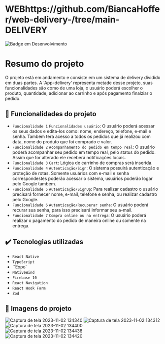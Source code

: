 <h1>WEBhttps://github.com/BiancaHoffer/web-delivery-/tree/main-DELIVERY</h1>

![Badge em Desenvolvimento](http://img.shields.io/static/v1?label=STATUS&message=EM%20DESENVOLVIMENTO&color=GREEN&style=for-the-badge)

# Resumo do projeto
O projeto está em andamento e consiste em um sistema de delivery dividido em duas partes. A 'App-delivery' representa metade desse projeto, suas funcionalidades são como de uma loja, o usuário poderá escolher o produto, quantidade, adicionar ao carrinho e após pagamento finalziar o pedido. 

## 🔨 Funcionalidades do projeto
- `Funcionalidade 1` `Funcionalidades usuário`: O usuário poderá acessar os seus dados e edita-los como: nome, endereço, telefone, e-mail e senha. Também terá acesso a todos os pedidos que já realizou com data, nome do produto que foi comprado e valor.  
- `Funcionalidade 2` `Acompanhamento do pedido em tempo real`: O usuário poderá acompanhar seu pedido em tempo real, pelo status do pedido. Assim que for alterado ele receberá notificações locais.  
- `Funcionalidade 3` `Cart`: Lógica de carrinho de compras será inserida.
- `Funcionalidade 4` `Autenticação/Sign`: O sistema possuirá autenticação e proteção de rotas. Somente usuários com e-mail e senha correspondestes poderão acessar o sistema, usuários poderão logar pelo Google também.
 - `Funcionalidade 5` `Autenticação/SignUp`: Para realizar cadastro o usuário precisará fornecer nome, e-mail, telefone e senha, ou realizar cadastro pelo Google. 
 - `Funcionalidade 6` `Autenticação/Recuperar senha`: O usuário poderá recurar sua senha, para isso precisará informar seu a-mail. 
  - `Funcionalidade 7` `Compra online ou na entrega`: O usuário poderá realizar o pagamento do pedido de maneira online ou somente na entrega. 
 

## ✔️ Tecnologias utilizadas

- ``React Native``
- ``TypeScript``
- ``Expo`
- ``NativeWind``
- ``Firebase 10``
- ``React Navigation``
- ``React Hook Form``
- ``Zod``

## 🎯 Imagens do projeto 

![Captura de tela 2023-11-02 134340](https://github.com/BiancaHoffer/app-delivery/assets/99914904/04859309-700b-49a1-96d9-7498e7434e45)
![Captura de tela 2023-11-02 134312](https://github.com/BiancaHoffer/app-delivery/assets/99914904/87532602-4531-4444-a4f1-2faf4237e784)
![Captura de tela 2023-11-02 134400](https://github.com/BiancaHoffer/app-delivery/assets/99914904/333efa3b-e6bc-4c49-ad20-e101f46619f9)
![Captura de tela 2023-11-02 134438](https://github.com/BiancaHoffer/app-delivery/assets/99914904/cb226dba-6e39-4f54-a282-e3a6a9af25fc)
![Captura de tela 2023-11-02 134420](https://github.com/BiancaHoffer/app-delivery/assets/99914904/51f81324-2178-48be-acf3-31e71ff402b4)
